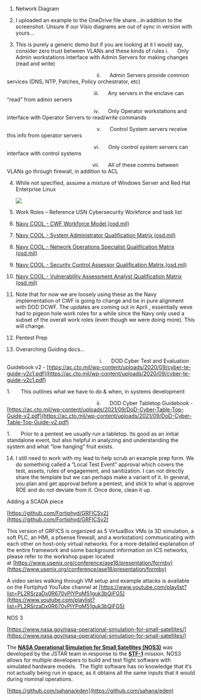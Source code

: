 1. Network Diagram

2. I uploaded an example to the OneDrive file share…in addition to the screenshot. Unsure if our Visio diagrams are out of sync in version with yours…
3. This is purely a generic demo but if you are looking at it I would say, consider zero trust between VLANs and these kinds of rules
	i.      Only Admin workstations interface with Admin Servers for making changes (read and write)

                                                             ii.      Admin Servers provide common services (DNS, NTP, Patches, Policy orchestrator, etc)

                                                           iii.      Any servers in the enclave can “read” from admin servers

                                                           iv.      Only Operator workstations and interface with Operator Servers to read/write commands

                                                             v.      Control System servers receive this info from operator servers

                                                           vi.      Only control system servers can interface with control systems

                                                          vii.      All of these comms between VLANs go through firewall, in addition to ACL

4. While not specified, assume a mixture of Windows Server and Red Hat Enterprise Linux  
      
      
      
      
    ![](file:///C:/Users/mcmic/AppData/Local/Temp/msohtmlclip1/01/clip_image002.png)

5. Work Roles – Reference USN Cybersecurity Workforce and task list

6. [Navy COOL - CWF Workforce Model (osd.mil)](https://www.cool.osd.mil/usn/cswf/index.html)
7. [Navy COOL - System Administrator Qualification Matrix (osd.mil)](https://www.cool.osd.mil/usn/cswf/matrix.html?moc=cswf_sa_451)
8. [Navy COOL - Network Operations Specialist Qualification Matrix (osd.mil)](https://www.cool.osd.mil/usn/cswf/matrix.html?moc=cswf_nos_441)
9. [Navy COOL - Security Control Assessor Qualification Matrix (osd.mil)](https://www.cool.osd.mil/usn/cswf/matrix.html?moc=cswf_sca_612)
10. [Navy COOL - Vulnerability Assessment Analyst Qualification Matrix (osd.mil)](https://www.cool.osd.mil/usn/cswf/matrix.html?moc=cswf_vaa_541)
11. Note that for now we are loosely using these as the Navy implementation of CWF is going to change and be in pure alignment with DOD DCWF. The updates are coming out in April , essentially weve had to pigeon hole work roles for a while since the Navy only used a subset of the overall work roles (even though we were doing more). This will change.

12. Pentest Prep

13. Overarching Guiding docs…

                                                               i.      DOD Cyber Test and Evaluation Guidebook v2 - [https://ac.cto.mil/wp-content/uploads/2020/09/cyber-te-guide-v2c1.pdf](https://ac.cto.mil/wp-content/uploads/2020/09/cyber-te-guide-v2c1.pdf)

1.       This outlines what we have to do & when, in systems development

                                                             ii.      DOD Cyber Tabletop Guidebook - [https://ac.cto.mil/wp-content/uploads/2021/09/DoD-Cyber-Table-Top-Guide-v2.pdf](https://ac.cto.mil/wp-content/uploads/2021/09/DoD-Cyber-Table-Top-Guide-v2.pdf)

1.       Prior to a pentest we usually run a tabletop. Its good as an initial standalone event, but also helpful in analyzing and understanding the system and what “low hanging” fruit exists.

14. I still need to work with my lead to help scrub an example prep form. We do something called a “Local Test Event” approval which covers the test, assets, rules of engagement, and sanitization. I can not directly share the template but we can perhaps make a variant of it. In general, you plan and get approval before a pentest, and stick to what is approve ROE and do not deviate from it. Once done, clean it up.

Adding a SCADA piece

[https://github.com/Fortiphyd/GRFICSv2](https://github.com/Fortiphyd/GRFICSv2)

This version of GRFICS is organized as 5 VirtualBox VMs (a 3D simulation, a soft PLC, an HMI, a pfsense firewall, and a workstation) communicating with each other on host-only virtual networks. For a more detailed explanation of the entire framework and some background information on ICS networks, please refer to the workshop paper located at [https://www.usenix.org/conference/ase18/presentation/formby](https://www.usenix.org/conference/ase18/presentation/formby)

A video series walking through VM setup and example attacks is available on the Fortiphyd YouTube channel at [https://www.youtube.com/playlist?list=PL2RSrzaDx0R670yPlYPqM51guk3bQjFG5](https://www.youtube.com/playlist?list=PL2RSrzaDx0R670yPlYPqM51guk3bQjFG5)

NOS 3

[https://www.nasa.gov/nasa-operational-simulation-for-small-satellites/](https://www.nasa.gov/nasa-operational-simulation-for-small-satellites/)

The [**NASA Operational Simulation for Small Satellites (NOS3)**](http://www.nos3.org/) was developed by the JSTAR team in response to the [**STF-1**](https://www.nasa.gov/centers/ivv/jstar/stf1.html) mission. NOS3 allows for multiple developers to build and test flight software with simulated hardware models.  The flight software has no knowledge that it’s not actually being run in space, as it obtains all the same inputs that it would during nominal operations.

[https://github.com/sahana/eden](https://github.com/sahana/eden)